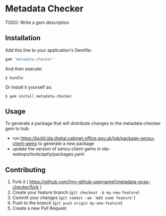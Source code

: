 # Metadata Checker

TODO: Write a gem description

## Installation

Add this line to your application's Gemfile:

```ruby
gem 'metadata-checker'
```

And then execute:

    $ bundle

Or install it yourself as:

    $ gem install metadata-checker

## Usage

To generate a package that will distribute changes to the
metadata-checker gem to hub:

* run https://build.ida.digital.cabinet-office.gov.uk/job/package-sensu-client-gems to generate a new package
* update the version of sensu-client-gems in ida-webops/tools/aptly/packages.yaml

## Contributing

1. Fork it ( https://github.com/[my-github-username]/metadata-ocsp-checker/fork )
2. Create your feature branch (`git checkout -b my-new-feature`)
3. Commit your changes (`git commit -am 'Add some feature'`)
4. Push to the branch (`git push origin my-new-feature`)
5. Create a new Pull Request
